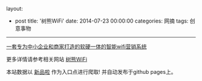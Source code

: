 layout: 
  - post 
title: '树熊WiFi' 
date: 2014-07-23 00:00:00 
categories: 网摘 
tags: 创意事物 
---

<a href="http://xinpinla.com/product/264" title="查看产品详情">
								一套专为中小企业和商家打造的软硬一体的智能wifi营销系统							</a>  

更多详情请参考相关网站 [树熊WiFi](http://wifi.witown.com/)  

本站数据以 [新品啦](http://xinpinla.com/) 作为入口点进行爬取! 并自动发布于github pages上。  
